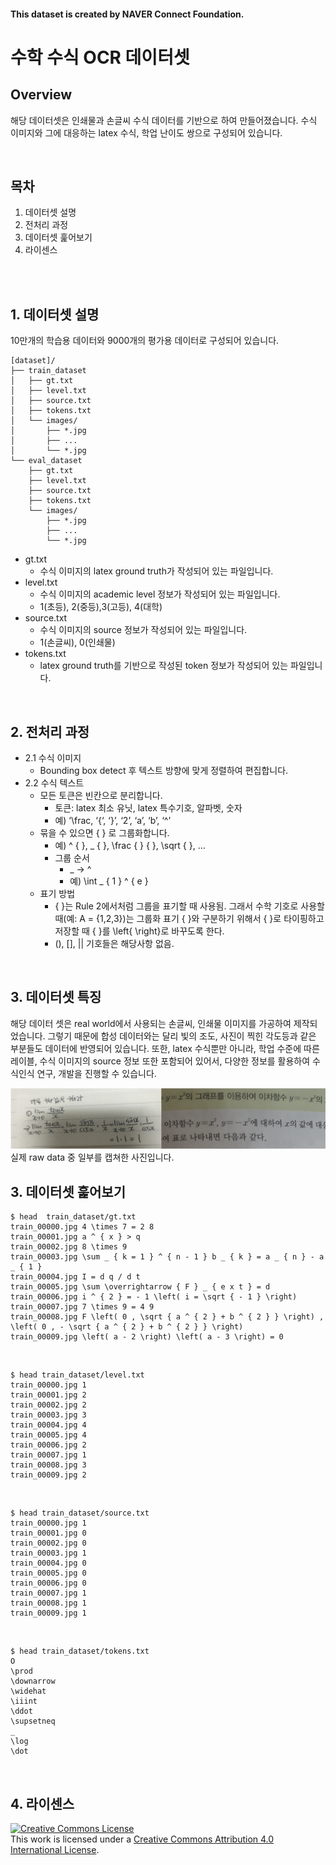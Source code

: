 #### This dataset is created by NAVER Connect Foundation. 
# 수학 수식 OCR 데이터셋

## Overview
해당 데이터셋은 인쇄물과 손글씨 수식 데이터를 기반으로 하여 만들어졌습니다. 
수식 이미지와 그에 대응하는 latex 수식, 학업 난이도 쌍으로 구성되어 있습니다.

<br>

## 목차
1. 데이터셋 설명
2. 전처리 과정 
3. 데이터셋 훑어보기
4. 라이센스

<br>
<br>

## 1. 데이터셋 설명
10만개의 학습용 데이터와 9000개의 평가용 데이터로 구성되어 있습니다.

```
[dataset]/
├── train_dataset
│   ├── gt.txt
│   ├── level.txt
│   ├── source.txt
│   ├── tokens.txt
│   └── images/
│       ├── *.jpg
│       ├── ...     
│       └── *.jpg
└── eval_dataset
    ├── gt.txt
    ├── level.txt
    ├── source.txt
    ├── tokens.txt
    └── images/
        ├── *.jpg
        ├── ...     
        └── *.jpg
```

- gt.txt 
    - 수식 이미지의 latex ground truth가 작성되어 있는 파일입니다.
- level.txt
    - 수식 이미지의 academic level 정보가 작성되어 있는 파일입니다.
    - 1(초등), 2(중등),3(고등), 4(대학)
- source.txt
    - 수식 이미지의 source 정보가 작성되어 있는 파일입니다.
    - 1(손글씨), 0(인쇄물)
- tokens.txt
    - latex ground truth를 기반으로 작성된 token 정보가 작성되어 있는 파일입니다.

<br>

## 2. 전처리 과정 
- 2.1 수식 이미지 
    - Bounding box detect 후 텍스트 방향에 맞게 정렬하여 편집합니다.
- 2.2 수식 텍스트
    - 모든 토큰은 빈칸으로 분리합니다.
        - 토큰: latex 최소 유닛, latex 특수기호, 알파벳, 숫자
        - 예) ‘\frac, ‘{‘, ‘}’, ‘2’, ‘a’, ‘b’, ‘^’
    - 묶을 수 있으면 { } 로 그룹화합니다.
        - 예) ^ { }, _ { }, \frac { } { }, \sqrt { }, ...
        - 그룹 순서
            - _ → ^
            - 예) \int _ { 1 } ^ { e }
    - 표기 방법
        - { }는 Rule 2에서처럼 그룹을 표기할 때 사용됨. 그래서 수학 기호로 사용할 때(예: A = {1,2,3})는 그룹화 표기 { }와 구분하기 위해서 \{ \}로 타이핑하고 저장할 때 \{ \}를 \left\{ \right\}로 바꾸도록 한다.
        - (), [], || 기호들은 해당사항 없음.


<br>

## 3. 데이터셋 특징

해당 데이터 셋은 real world에서 사용되는 손글씨, 인쇄물 이미지를 가공하여 제작되었습니다.
그렇기 때문에 합성 데이터와는 달리 빛의 조도, 사진이 찍힌 각도등과 같은 부분들도 데이터에 반영되어 있습니다.
또한, latex 수식뿐만 아니라, 학업 수준에 따른 레이블, 수식 이미지의 source 정보 또한 포함되어 있어서, 다양한 정보를 활용하여 수식인식 연구, 개발을 진행할 수 있습니다.

<img src='sample_formula.png'>
실제 raw data 중 일부를 캡쳐한 사진입니다.


## 3. 데이터셋 훑어보기
    $ head  train_dataset/gt.txt
    train_00000.jpg 4 \times 7 = 2 8
    train_00001.jpg a ^ { x } > q
    train_00002.jpg 8 \times 9
    train_00003.jpg \sum _ { k = 1 } ^ { n - 1 } b _ { k } = a _ { n } - a _ { 1 }
    train_00004.jpg I = d q / d t
    train_00005.jpg \sum \overrightarrow { F } _ { e x t } = d
    train_00006.jpg i ^ { 2 } = - 1 \left( i = \sqrt { - 1 } \right)
    train_00007.jpg 7 \times 9 = 4 9
    train_00008.jpg F \left( 0 , \sqrt { a ^ { 2 } + b ^ { 2 } } \right) , \left( 0 , - \sqrt { a ^ { 2 } + b ^ { 2 } } \right)
    train_00009.jpg \left( a - 2 \right) \left( a - 3 \right) = 0

<br>

    $ head train_dataset/level.txt
    train_00000.jpg 1
    train_00001.jpg 2
    train_00002.jpg 2
    train_00003.jpg 3
    train_00004.jpg 4
    train_00005.jpg 4
    train_00006.jpg 2
    train_00007.jpg 1
    train_00008.jpg 3
    train_00009.jpg 2

<br>

    $ head train_dataset/source.txt
    train_00000.jpg 1
    train_00001.jpg 0
    train_00002.jpg 0
    train_00003.jpg 1
    train_00004.jpg 0
    train_00005.jpg 0
    train_00006.jpg 0
    train_00007.jpg 1
    train_00008.jpg 1
    train_00009.jpg 1

<br>

    $ head train_dataset/tokens.txt
    O
    \prod
    \downarrow
    \widehat
    \iiint
    \ddot
    \supsetneq
    _
    \log
    \dot

<br>


## 4. 라이센스
<a rel="license" href="http://creativecommons.org/licenses/by/4.0/"><img alt="Creative Commons License" style="border-width:0" src="https://i.creativecommons.org/l/by/4.0/88x31.png" /></a><br />This work is licensed under a <a rel="license" href="http://creativecommons.org/licenses/by/4.0/">Creative Commons Attribution 4.0 International License</a>.
<br>
